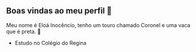 ## Boas vindas ao meu perfil 🤠


Meu nome é Eloá Inocêncio, tenho um touro chamado Coronel e uma vaca que é preta. 💋

- Estudo no Colégio do Regina
